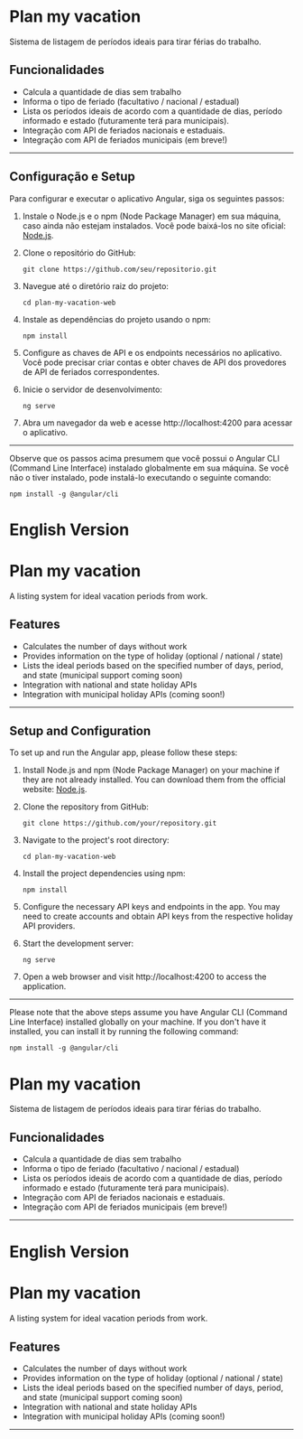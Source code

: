 # Plan my vacation 
Sistema de listagem de períodos ideais para tirar férias do trabalho.

## Funcionalidades

* Calcula a quantidade de dias sem trabalho
* Informa o tipo de feriado (facultativo / nacional / estadual)
* Lista os períodos ideais de acordo com a quantidade de dias, período informado e estado (futuramente terá para municipais).
* Integração com API de feriados nacionais e estaduais.
* Integração com API de feriados municipais (em breve!)

---

## Configuração e Setup

Para configurar e executar o aplicativo Angular, siga os seguintes passos:

1. Instale o Node.js e o npm (Node Package Manager) em sua máquina, caso ainda não estejam instalados. Você pode baixá-los no site oficial: [Node.js](https://nodejs.org).

2. Clone o repositório do GitHub:

   ```
   git clone https://github.com/seu/repositorio.git
   ```

3. Navegue até o diretório raiz do projeto:

   ```
   cd plan-my-vacation-web
   ```

4. Instale as dependências do projeto usando o npm:

   ```
   npm install
   ```

5. Configure as chaves de API e os endpoints necessários no aplicativo. Você pode precisar criar contas e obter chaves de API dos provedores de API de feriados correspondentes.

6. Inicie o servidor de desenvolvimento:

   ```
   ng serve
   ```

7. Abra um navegador da web e acesse http://localhost:4200 para acessar o aplicativo.

---

Observe que os passos acima presumem que você possui o Angular CLI (Command Line Interface) instalado globalmente em sua máquina. Se você não o tiver instalado, pode instalá-lo executando o seguinte comando:

```
npm install -g @angular/cli
```

# English Version

# Plan my vacation

A listing system for ideal vacation periods from work.

## Features

* Calculates the number of days without work
* Provides information on the type of holiday (optional / national / state)
* Lists the ideal periods based on the specified number of days, period, and state (municipal support coming soon)
* Integration with national and state holiday APIs
* Integration with municipal holiday APIs (coming soon!)

---

## Setup and Configuration

To set up and run the Angular app, please follow these steps:

1. Install Node.js and npm (Node Package Manager) on your machine if they are not already installed. You can download them from the official website: [Node.js](https://nodejs.org).

2. Clone the repository from GitHub:

   ```
   git clone https://github.com/your/repository.git
   ```

3. Navigate to the project's root directory:

   ```
   cd plan-my-vacation-web
   ```

4. Install the project dependencies using npm:

   ```
   npm install
   ```

5. Configure the necessary API keys and endpoints in the app. You may need to create accounts and obtain API keys from the respective holiday API providers.

6. Start the development server:

   ```
   ng serve
   ```

7. Open a web browser and visit http://localhost:4200 to access the application.

---

Please note that the above steps assume you have Angular CLI (Command Line Interface) installed globally on your machine. If you don't have it installed, you can install it by running the following command:

```
npm install -g @angular/cli
```

# Plan my vacation 
Sistema de listagem de períodos ideais para tirar férias do trabalho.

## Funcionalidades

* Calcula a quantidade de dias sem trabalho
* Informa o tipo de feriado (facultativo / nacional / estadual)
* Lista os períodos ideais de acordo com a quantidade de dias, período informado e estado (futuramente terá para municipais).
* Integração com API de feriados nacionais e estaduais.
* Integração com API de feriados municipais (em breve!)

---

# English Version

# Plan my vacation

A listing system for ideal vacation periods from work.

## Features

* Calculates the number of days without work
* Provides information on the type of holiday (optional / national / state)
* Lists the ideal periods based on the specified number of days, period, and state (municipal support coming soon)
* Integration with national and state holiday APIs
* Integration with municipal holiday APIs (coming soon!)

---
